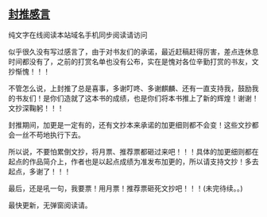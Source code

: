## [封推感言](https://www.xxbiquge.com/11_11222/8894443.html)
纯文字在线阅读本站域名手机同步阅读请访问

  似乎很久没有写过感言了，由于对书友们的承诺，最近赶稿赶得厉害，差点连休息时间都没有了，之前的打赏名单也没有公布，实在是愧对各位辛勤打赏的书友，文抄惭愧！！！

  不管怎么说，上封推了总是喜事，多谢叮咚、多谢麒麟、还有一直支持我，鼓励我的书友们！是你们造就了这本书的成绩，也是你们将本书推上了新的辉煌！谢谢！文抄深鞠躬！！！

  封推期间，加更是一定有的，还有文抄本来承诺的加更细则都不会变！这些文抄都会一丝不苟地执行下去。

  所以说，不要怕累倒文抄，将月票、推荐票都砸过来吧！！！具体的加更细则都在起点的作品简介上，作者也是以起点成绩为准发布加更的，所以请支持文抄！多去起点，多谢了！！！

  最后，还是吼一句，我要票！用月票！推荐票砸死文抄吧！！！(未完待续。。)

  最快更新，无弹窗阅读请。
